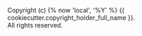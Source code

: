 Copyright (c) {% now 'local', '%Y' %} {{ cookiecutter.copyright_holder_full_name }}.  
All rights reserved.
